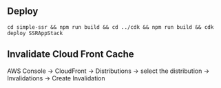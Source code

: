 ## Deploy
```
cd simple-ssr && npm run build && cd ../cdk && npm run build && cdk deploy SSRAppStack 
```

## Invalidate Cloud Front Cache
AWS Console -> CloudFront -> Distributions -> select the distribution -> Invalidations -> Create Invalidation